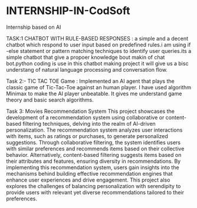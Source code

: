 # INTERNSHIP-IN-CodSoft
Internship based on AI 

TASK:1
CHATBOT WITH RULE-BASED RESPONSES :
a simple and a decent chatbot which respond to user input based on predefined rules.i am using if -else statement or pattern matching techniques to identify user queries.its a simple chatbot that give a propoer knowledge bout makin of chat bot.python coding is use in this chatbot making project it will give us a bisc understang of natural language processing and conversation flow.



Task 2:-
TIC TAC TOE Game :
Implemented an AI agent that plays the classic game of Tic-Tac-Toe against an human player. I have used algorithm Minimax to make the AI player unbeatable. It gives me understand game theory and basic search algorithms.

Task 3: Movies Recommendation System
This project showcases the development of a recommendation system using collaborative or content-based filtering techniques, delving into the realm of AI-driven personalization. The recommendation system analyzes user interactions with items, such as ratings or purchases, to generate personalized suggestions. Through collaborative filtering, the system identifies users with similar preferences and recommends items based on their collective behavior. Alternatively, content-based filtering suggests items based on their attributes and features, ensuring diversity in recommendations. By implementing this recommendation system, users gain insights into the mechanisms behind building effective recommendation engines that enhance user experiences and drive engagement. This project also explores the challenges of balancing personalization with serendipity to provide users with relevant yet diverse recommendations tailored to their preferences.

